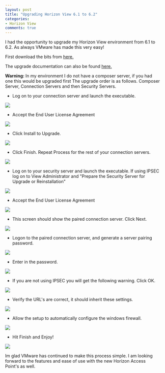 ```yaml
---
layout: post
title: "Upgrading Horizon View 6.1 to 6.2"
categories:
- Horizon View
comments: true
---
```

I had the opportunity to upgrade my Horizon View environment from 6.1 to 6.2. As always VMware has made this very easy!

First download the bits from [here.](https://my.vmware.com/group/vmware/info/slug/desktop_end_user_computing/vmware_horizon_6/6_2)

The upgrade documentation can also be found [here.](https://pubs.vmware.com/horizon-62-view/topic/com.vmware.ICbase/PDF/view-62-upgrades.pdf)

**Warning:** In my environment I do not have a composer server, if you had one this would be upgraded first
The upgrade order is as follows. Composer Server, Connection Servers and then Security Servers.

- Log on to your connection server and launch the executable.  

![](/images/viewcs1.png)

- Accept the End User License Agreement

![](/images/viewcs2.png)

- Click Install to Upgrade.

![](/images/viewcs3.png)

- Click Finish. Repeat Process for the rest of your connection servers.

![](/images/viewcs4.png)

- Log on to your security server and launch the executable. If using IPSEC log on to View Administrator and "Prepare the Security Server for Upgrade or Reinstallation"  

![](/images/viewss1.png)

- Accept the End User License Agreement

![](/images/viewss2.png)

- This screen should show the paired connection server. Click Next.

![](/images/viewss3.png)

- Logon to the paired connection server, and generate a server pairing password.

![](/images/viewss4.png)

- Enter in the password.

![](/images/viewss5.png)

- If you are not using IPSEC you will get the following warning. Click OK.

![](/images/viewss6.png)

- Verify the URL's are correct, it should inherit these settings.

![](/images/viewss7.png)

- Allow the setup to automatically configure the windows firewall.

![](/images/viewss8.png)

- Hit Finish and Enjoy!

![](/images/viewss9.png)

Im glad VMware has continued to make this process simple. I am looking forward to the features and ease of use with the new Horizon Access Point's as well.
